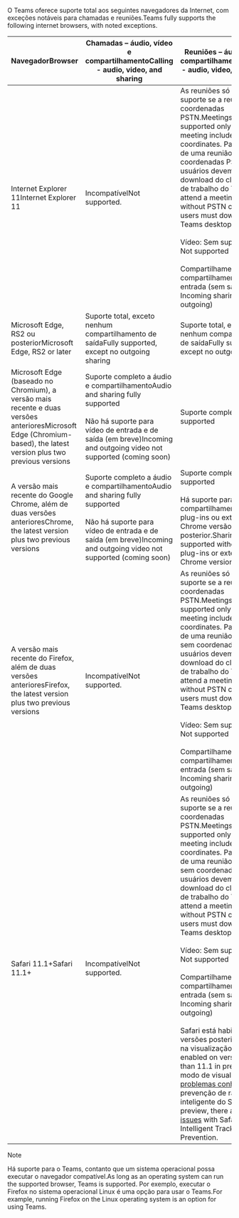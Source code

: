 <span data-ttu-id="5510a-101">O Teams oferece suporte total aos seguintes navegadores da Internet, com exceções notáveis ​​para chamadas e reuniões.</span><span class="sxs-lookup"><span data-stu-id="5510a-101">Teams fully supports the following internet browsers, with noted exceptions.</span></span>


|<span data-ttu-id="5510a-102">Navegador</span><span class="sxs-lookup"><span data-stu-id="5510a-102">Browser</span></span>  |<span data-ttu-id="5510a-103">Chamadas – áudio, vídeo e compartilhamento</span><span class="sxs-lookup"><span data-stu-id="5510a-103">Calling - audio, video, and sharing</span></span>  |<span data-ttu-id="5510a-104">Reuniões – áudio, vídeo e compartilhamento</span><span class="sxs-lookup"><span data-stu-id="5510a-104">Meetings - audio, video, and sharing</span></span>  |
|---------|---------|---------|
|<span data-ttu-id="5510a-105">Internet Explorer 11</span><span class="sxs-lookup"><span data-stu-id="5510a-105">Internet Explorer 11</span></span>     |<span data-ttu-id="5510a-106">Incompatível</span><span class="sxs-lookup"><span data-stu-id="5510a-106">Not supported.</span></span>         |<span data-ttu-id="5510a-107">As reuniões só recebem suporte se a reunião incluir coordenadas PSTN.</span><span class="sxs-lookup"><span data-stu-id="5510a-107">Meetings are supported only if the meeting includes PSTN coordinates.</span></span> <span data-ttu-id="5510a-108">Para participar de uma reunião no IE11 sem coordenadas PSTN, os usuários devem fazer o download do cliente da área de trabalho do Teams.</span><span class="sxs-lookup"><span data-stu-id="5510a-108">To attend a meeting on IE11 without PSTN coordinates, users must download the Teams desktop client.</span></span><br><br><span data-ttu-id="5510a-109">Vídeo: Sem suporte</span><span class="sxs-lookup"><span data-stu-id="5510a-109">Video: Not supported</span></span><br><br><span data-ttu-id="5510a-110">Compartilhamento: Somente compartilhamento de entrada (sem saída)</span><span class="sxs-lookup"><span data-stu-id="5510a-110">Sharing: Incoming sharing only (no outgoing)</span></span>     |
|<span data-ttu-id="5510a-111">Microsoft Edge, RS2 ou posterior</span><span class="sxs-lookup"><span data-stu-id="5510a-111">Microsoft Edge, RS2 or later</span></span>     |<span data-ttu-id="5510a-112">Suporte total, exceto nenhum compartilhamento de saída</span><span class="sxs-lookup"><span data-stu-id="5510a-112">Fully supported, except no outgoing sharing</span></span>         |<span data-ttu-id="5510a-113">Suporte total, exceto nenhum compartilhamento de saída</span><span class="sxs-lookup"><span data-stu-id="5510a-113">Fully supported, except no outgoing sharing</span></span>         |
|<span data-ttu-id="5510a-114">Microsoft Edge (baseado no Chromium), a versão mais recente e duas versões anteriores</span><span class="sxs-lookup"><span data-stu-id="5510a-114">Microsoft Edge (Chromium-based), the latest version plus two previous versions</span></span>     | <span data-ttu-id="5510a-115">Suporte completo a áudio e compartilhamento</span><span class="sxs-lookup"><span data-stu-id="5510a-115">Audio and sharing fully supported</span></span> <br><br><span data-ttu-id="5510a-116">Não há suporte para vídeo de entrada e de saída (em breve)</span><span class="sxs-lookup"><span data-stu-id="5510a-116">Incoming and outgoing video not supported (coming soon)</span></span>    |<span data-ttu-id="5510a-117">Suporte completo</span><span class="sxs-lookup"><span data-stu-id="5510a-117">Fully supported</span></span>         |
|<span data-ttu-id="5510a-118">A versão mais recente do Google Chrome, além de duas versões anteriores</span><span class="sxs-lookup"><span data-stu-id="5510a-118">Chrome, the latest version plus two previous versions</span></span>       |<span data-ttu-id="5510a-119">Suporte completo a áudio e compartilhamento</span><span class="sxs-lookup"><span data-stu-id="5510a-119">Audio and sharing fully supported</span></span> <br><br><span data-ttu-id="5510a-120">Não há suporte para vídeo de entrada e de saída (em breve)</span><span class="sxs-lookup"><span data-stu-id="5510a-120">Incoming and outgoing video not supported (coming soon)</span></span> |<span data-ttu-id="5510a-121">Suporte completo</span><span class="sxs-lookup"><span data-stu-id="5510a-121">Fully supported</span></span> <br> <br><span data-ttu-id="5510a-122">Há suporte para compartilhamento sem plug-ins ou extensões no Chrome versão 72 ou posterior.</span><span class="sxs-lookup"><span data-stu-id="5510a-122">Sharing is supported without any plug-ins or extensions on Chrome version 72 or later.</span></span>       |
|<span data-ttu-id="5510a-123">A versão mais recente do Firefox, além de duas versões anteriores</span><span class="sxs-lookup"><span data-stu-id="5510a-123">Firefox, the latest version plus two previous versions</span></span>     |<span data-ttu-id="5510a-124">Incompatível</span><span class="sxs-lookup"><span data-stu-id="5510a-124">Not supported.</span></span>         |<span data-ttu-id="5510a-125">As reuniões só recebem suporte se a reunião incluir coordenadas PSTN.</span><span class="sxs-lookup"><span data-stu-id="5510a-125">Meetings are supported only if the meeting includes PSTN coordinates.</span></span> <span data-ttu-id="5510a-126">Para participar de uma reunião no Firefox sem coordenadas PSTN, os usuários devem fazer o download do cliente da área de trabalho do Teams.</span><span class="sxs-lookup"><span data-stu-id="5510a-126">To attend a meeting on Firefox without PSTN coordinates, users must download the Teams desktop client.</span></span><br><br><span data-ttu-id="5510a-127">Vídeo: Sem suporte</span><span class="sxs-lookup"><span data-stu-id="5510a-127">Video: Not supported</span></span><br><br><span data-ttu-id="5510a-128">Compartilhamento: Somente compartilhamento de entrada (sem saída)</span><span class="sxs-lookup"><span data-stu-id="5510a-128">Sharing: Incoming sharing only (no outgoing)</span></span>     |
|<span data-ttu-id="5510a-129">Safari 11.1+</span><span class="sxs-lookup"><span data-stu-id="5510a-129">Safari 11.1+</span></span>     | <span data-ttu-id="5510a-130">Incompatível</span><span class="sxs-lookup"><span data-stu-id="5510a-130">Not supported.</span></span>        |<span data-ttu-id="5510a-131">As reuniões só recebem suporte se a reunião incluir coordenadas PSTN.</span><span class="sxs-lookup"><span data-stu-id="5510a-131">Meetings are supported only if the meeting includes PSTN coordinates.</span></span> <span data-ttu-id="5510a-132">Para participar de uma reunião no Safari sem coordenadas PSTN, os usuários devem fazer o download do cliente da área de trabalho do Teams.</span><span class="sxs-lookup"><span data-stu-id="5510a-132">To attend a meeting on Safari without PSTN coordinates, users must download the Teams desktop client.</span></span><br><br><span data-ttu-id="5510a-133">Vídeo: Sem suporte</span><span class="sxs-lookup"><span data-stu-id="5510a-133">Video: Not supported</span></span><br><br><span data-ttu-id="5510a-134">Compartilhamento: Somente compartilhamento de entrada (sem saída)</span><span class="sxs-lookup"><span data-stu-id="5510a-134">Sharing: Incoming sharing only (no outgoing)</span></span><br><br><span data-ttu-id="5510a-135">Safari está habilitado em versões posteriores a 11.1 na visualização.</span><span class="sxs-lookup"><span data-stu-id="5510a-135">Safari is enabled on versions higher than 11.1 in preview.</span></span> <span data-ttu-id="5510a-136">No modo de visualização, há [problemas conhecidos](https://support.office.com/article/safari-browser-support-1aac0a7c-35a8-42c1-a7df-f674afe234df) com prevenção de rastreamento inteligente do Safari.</span><span class="sxs-lookup"><span data-stu-id="5510a-136">While in preview, there are [known issues](https://support.office.com/article/safari-browser-support-1aac0a7c-35a8-42c1-a7df-f674afe234df) with Safari's Intelligent Tracking Prevention.</span></span>      |


> [!NOTE]
> <span data-ttu-id="5510a-137">Há suporte para o Teams, contanto que um sistema operacional possa executar o navegador compatível.</span><span class="sxs-lookup"><span data-stu-id="5510a-137">As long as an operating system can run the supported browser, Teams is supported.</span></span> <span data-ttu-id="5510a-138">Por exemplo, executar o Firefox no sistema operacional Linux é uma opção para usar o Teams.</span><span class="sxs-lookup"><span data-stu-id="5510a-138">For example, running Firefox on the Linux operating system is an option for using Teams.</span></span>

